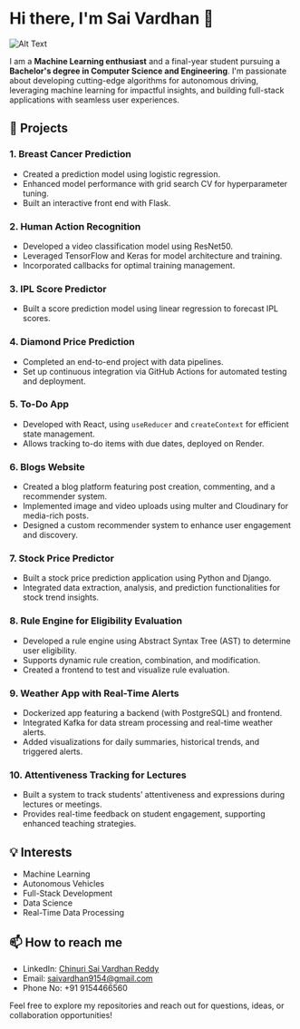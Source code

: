 # Hi there, I'm Sai Vardhan 👋
![Alt Text](https://user-images.githubusercontent.com/55389276/140866485-8fb1c876-9a8f-4d6a-98dc-08c4981eaf70.gif)

I am a **Machine Learning enthusiast** and a final-year student pursuing a **Bachelor's degree in Computer Science and Engineering**. I'm passionate about developing cutting-edge algorithms for autonomous driving, leveraging machine learning for impactful insights, and building full-stack applications with seamless user experiences.

## 🚀 Projects

### 1. Breast Cancer Prediction
- Created a prediction model using logistic regression.
- Enhanced model performance with grid search CV for hyperparameter tuning.
- Built an interactive front end with Flask.

### 2. Human Action Recognition
- Developed a video classification model using ResNet50.
- Leveraged TensorFlow and Keras for model architecture and training.
- Incorporated callbacks for optimal training management.

### 3. IPL Score Predictor
- Built a score prediction model using linear regression to forecast IPL scores.

### 4. Diamond Price Prediction
- Completed an end-to-end project with data pipelines.
- Set up continuous integration via GitHub Actions for automated testing and deployment.

### 5. To-Do App
- Developed with React, using `useReducer` and `createContext` for efficient state management.
- Allows tracking to-do items with due dates, deployed on Render.

### 6. Blogs Website
- Created a blog platform featuring post creation, commenting, and a recommender system.
- Implemented image and video uploads using multer and Cloudinary for media-rich posts.
- Designed a custom recommender system to enhance user engagement and discovery.

### 7. Stock Price Predictor
- Built a stock price prediction application using Python and Django.
- Integrated data extraction, analysis, and prediction functionalities for stock trend insights.

### 8. Rule Engine for Eligibility Evaluation
- Developed a rule engine using Abstract Syntax Tree (AST) to determine user eligibility.
- Supports dynamic rule creation, combination, and modification.
- Created a frontend to test and visualize rule evaluation.

### 9. Weather App with Real-Time Alerts
- Dockerized app featuring a backend (with PostgreSQL) and frontend.
- Integrated Kafka for data stream processing and real-time weather alerts.
- Added visualizations for daily summaries, historical trends, and triggered alerts.

### 10. Attentiveness Tracking for Lectures
- Built a system to track students’ attentiveness and expressions during lectures or meetings.
- Provides real-time feedback on student engagement, supporting enhanced teaching strategies.

## 💡 Interests
- Machine Learning
- Autonomous Vehicles
- Full-Stack Development
- Data Science
- Real-Time Data Processing

## 📫 How to reach me
- LinkedIn: [Chinuri Sai Vardhan Reddy](https://www.linkedin.com/in/sai-vardhan522b)
- Email: [saivardhan9154@gmail.com](mailto:saivardhan9154@gmail.com)
- Phone No: +91 9154466560

Feel free to explore my repositories and reach out for questions, ideas, or collaboration opportunities!
